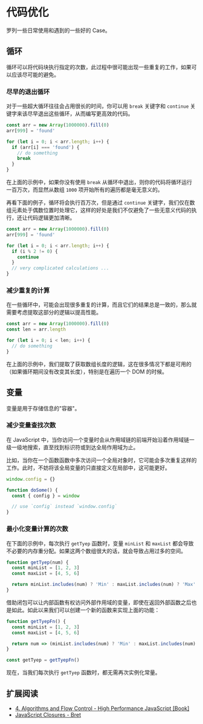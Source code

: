 # 代码优化

罗列一些日常使用和遇到的一些好的 Case。

## 循环

循环可以将代码块执行指定的次数，此过程中很可能出现一些重复的工作，如果可以应该尽可能的避免。

### 尽早的退出循环

对于一些超大循环往往会占用很长的时间，你可以用 `break` 关键字和 `continue` 关键字来该尽早退出这些循环，从而编写更高效的代码。

```js
const arr = new Array(1000000).fill(0)
arr[999] = 'found'

for (let i = 0; i < arr.length; i++) {
  if (arr[i] === 'found') {
    // do something
    break
  }
}
```

在上面的示例中，如果你没有使用 `break` 从循环中退出，则你的代码将循环运行一百万次，而显然从数组 `1000` 项开始所有的遍历都是毫无意义的。

再看下面的例子，循环将会执行百万次，但是通过 `continue` 关键字，我们仅在数组元素处于偶数位置时处理它，这样的好处是我们不仅避免了一些无意义代码的执行，还让代码逻辑更加清晰。

```js
const arr = new Array(1000000).fill(0)
arr[999] = 'found'

for (let i = 0; i < arr.length; i++) {
  if (i % 2 != 0) {
    continue
  }
  // very complicated calculations ...
}
```

### 减少重复的计算

在一些循环中，可能会出现很多重复的计算，而且它们的结果总是一致的，那么就需要考虑提取这部分的逻辑以提高性能。

```js
const arr = new Array(1000000).fill(0)
const len = arr.length

for (let i = 0; i < len; i++) {
  // do something
}
```

在上面的示例中，我们提取了获取数组长度的逻辑，这在很多情况下都是可用的（如果循环期间没有改变其长度），特别是在遍历一个 DOM 的时候。

## 变量

变量是用于存储信息的"容器"。

### 减少变量查找次数

在 JavaScript 中，当你访问一个变量时会从作用域链的前端开始沿着作用域链一级一级地搜索，直至找到标识符或到达全局作用域为止。

比如，当你在一个函数函数中多次访问一个全局对象时，它可能会多次重复这样的工作。此时，不妨将该全局变量的只直接定义在局部中，这可能更好。

```js
window.config = {}

function doSome() {
  const { config } = window

  // use `config` instead `window.config`
}
```

### 最小化变量计算的次数

在下面的示例中，每次执行 `getTyep` 函数时，变量 `minList` 和 `maxList` 都会导致不必要的内存重分配。如果这两个数组很大的话，就会导致占用过多的空间。

```js
function getTyep(num) {
  const minList = [1, 2, 3]
  const maxList = [4, 5, 6]

  return minList.includes(num) ? 'Min' : maxList.includes(num) ? 'Max' : 'uknow'
}
```

借助闭包可以让内部函数有权访问外部作用域的变量，即使在返回外部函数之后也是如此。如此以来我们可以创建一个新的函数来实现上面的功能：

```js
function getTyepFn() {
  const minList = [1, 2, 3]
  const maxList = [4, 5, 6]

  return num => (minList.includes(num) ? 'Min' : maxList.includes(num) ? 'Max' : 'uknow')
}

const getTyep = getTyepFn()
```

现在，当我们每次执行 `getTyep` 函数时，都无需再次实例化常量。

## 扩展阅读

- [4. Algorithms and Flow Control - High Performance JavaScript [Book]](https://www.oreilly.com/library/view/high-performance-javascript/9781449382308/ch04.html)
- [JavaScript Closures - Bret](https://medium.com/@prashantramnyc/javascript-closures-simplified-d0d23fa06ba4)
